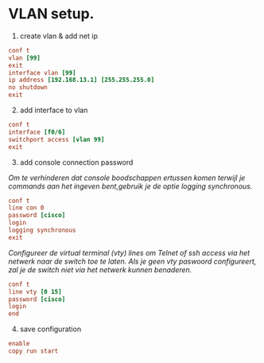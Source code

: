 # VLAN setup.

1. create vlan & add net ip

```ini 
conf t
vlan [99]
exit
interface vlan [99]
ip address [192.168.13.1] [255.255.255.0]
no shutdown
exit
```
2. add interface to vlan

```ini 
conf t
interface [f0/6]
switchport access [vlan 99]
exit
```
3. add console connection password

*Om te verhinderen dat console boodschappen ertussen komen terwijl je commands aan het ingeven bent,gebruik je de optie logging synchronous.*

```ini 
conf t
line con 0
password [cisco]
login
logging synchronous
exit
```
*Configureer de virtual terminal (vty) lines om Telnet of ssh access via het netwerk naar de switch toe te laten. Als je geen vty paswoord configureert, zal je de switch niet via het netwerk kunnen benaderen.*

```ini 
conf t
line vty [0 15]
password [cisco]
login
end
```

4. save configuration

```ini 
enable
copy run start
```
